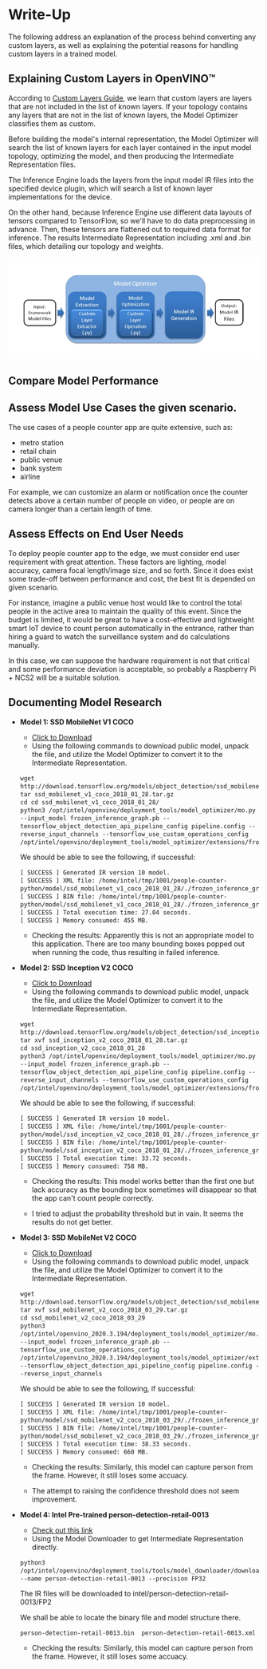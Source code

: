 # Write-Up

The following address an explanation of the process behind converting any custom layers, as well as explaining the potential reasons for handling custom layers in a trained model.

## Explaining Custom Layers in OpenVINO™

According to [Custom Layers Guide](https://docs.openvinotoolkit.org/latest/openvino_docs_HOWTO_Custom_Layers_Guide.html), we learn that custom layers are layers that are not included in the list of known layers. If your topology contains any layers that are not in the list of known layers, the Model Optimizer classifies them as custom.

Before building the model's internal representation, the Model Optimizer will search the list of known layers for each layer contained in the input model topology, optimizing the model, and then producing the Intermediate Representation files.

The Inference Engine loads the layers from the input model IR files into the specified device plugin, which will search a list of known layer implementations for the device.

On the other hand, because Inference Engine use different data layouts of tensors compared to TensorFlow, so we'll have to do data preprocessing in advance. Then, these tensors are flattened out to required data format for inference. The results Intermediate Representation including .xml and .bin files, which detailing our topology and weights.

![custom_layer](./images/custom_layer.jpg)

## Compare Model Performance



## Assess Model Use Cases the given scenario.

The use cases of a people counter app are quite extensive, such as:
- metro station
- retail chain
- public venue
- bank system
- airline

For example, we can customize an alarm or notification once the counter detects above a certain number of people on video, or people are on camera longer than a certain length of time.

## Assess Effects on End User Needs

To deploy people counter app to the edge, we must consider end user requirement with great attention. These factors are lighting, model accuracy, camera focal length/image size, and so forth. Since it does exist some trade-off between performance and cost, the best fit is depended on given scenario.

For instance, imagine a public venue host would like to control the total people in the active area to maintain the quality of this event. Since the budget is limited, it would be great to have a cost-effective and lightweight smart IoT device to count person automatically in the entrance, rather than hiring a guard to watch the surveillance system and do calculations manually. 

In this case, we can suppose the hardware requirement is not that critical and some performance deviation is acceptable, so probably a Raspberry Pi + NCS2 will be a suitable solution.

## Documenting Model Research

- **Model 1: SSD MobileNet V1 COCO**
  - [Click to Download](http://download.tensorflow.org/models/object_detection/ssd_mobilenet_v1_coco_2018_01_28.tar.gz)
  - Using the following commands to download public model, unpack the file, and utilize the Model Optimizer to convert it to the Intermediate Representation.
  
  ```
  wget http://download.tensorflow.org/models/object_detection/ssd_mobilenet_v1_coco_2018_01_28.tar.gz
  tar ssd_mobilenet_v1_coco_2018_01_28.tar.gz
  cd cd ssd_mobilenet_v1_coco_2018_01_28/
  python3 /opt/intel/openvino/deployment_tools/model_optimizer/mo.py --input_model frozen_inference_graph.pb --tensorflow_object_detection_api_pipeline_config pipeline.config --reverse_input_channels --tensorflow_use_custom_operations_config /opt/intel/openvino/deployment_tools/model_optimizer/extensions/front/tf/ssd_support.json
  ```
  
  We should be able to see the following, if successful:
  
  ```
  [ SUCCESS ] Generated IR version 10 model.
  [ SUCCESS ] XML file: /home/intel/tmp/1001/people-counter-python/model/ssd_mobilenet_v1_coco_2018_01_28/./frozen_inference_graph.xml
  [ SUCCESS ] BIN file: /home/intel/tmp/1001/people-counter-python/model/ssd_mobilenet_v1_coco_2018_01_28/./frozen_inference_graph.bin
  [ SUCCESS ] Total execution time: 27.04 seconds. 
  [ SUCCESS ] Memory consumed: 455 MB.
  ```
  
  - Checking the results: Apparently this is not an appropriate model to this application. There are too many bounding boxes popped out when running the code, thus resulting in failed inference.
  
- **Model 2: SSD Inception V2 COCO**
  - [Click to Download](http://download.tensorflow.org/models/object_detection/ssd_inception_v2_coco_2018_01_28.tar.gz)
  - Using the following commands to download public model, unpack the file, and utilize the Model Optimizer to convert it to the Intermediate Representation.
  
  ```
  wget http://download.tensorflow.org/models/object_detection/ssd_inception_v2_coco_2018_01_28.tar.gz
  tar xvf ssd_inception_v2_coco_2018_01_28.tar.gz
  cd ssd_inception_v2_coco_2018_01_28
  python3 /opt/intel/openvino/deployment_tools/model_optimizer/mo.py --input_model frozen_inference_graph.pb --tensorflow_object_detection_api_pipeline_config pipeline.config --reverse_input_channels --tensorflow_use_custom_operations_config /opt/intel/openvino/deployment_tools/model_optimizer/extensions/front/tf/ssd_v2_support.json
  ```

  We should be able to see the following, if successful:
  
  ```
  [ SUCCESS ] Generated IR version 10 model.
  [ SUCCESS ] XML file: /home/intel/tmp/1001/people-counter-python/model/ssd_inception_v2_coco_2018_01_28/./frozen_inference_graph.xml
  [ SUCCESS ] BIN file: /home/intel/tmp/1001/people-counter-python/model/ssd_inception_v2_coco_2018_01_28/./frozen_inference_graph.bin
  [ SUCCESS ] Total execution time: 33.72 seconds. 
  [ SUCCESS ] Memory consumed: 758 MB.
  ```

  - Checking the results: This model works better than the first one but lack accuracy as the bounding box sometimes will disappear so that the app can't count people correctly. 
  
  - I tried to adjust the probability threshold but in vain. It seems the results do not get better.

- **Model 3: SSD MobileNet V2 COCO**
  - [Click to Download](http://download.tensorflow.org/models/object_detection/ssd_mobilenet_v2_coco_2018_03_29.tar.gz)
  - Using the following commands to download public model, unpack the file, and utilize the Model Optimizer to convert it to the Intermediate Representation.
  
  ```
  wget http://download.tensorflow.org/models/object_detection/ssd_mobilenet_v2_coco_2018_03_29.tar.gz
  tar xvf ssd_mobilenet_v2_coco_2018_03_29.tar.gz
  cd ssd_mobilenet_v2_coco_2018_03_29
  python3 /opt/intel/openvino_2020.3.194/deployment_tools/model_optimizer/mo.py --input_model frozen_inference_graph.pb --tensorflow_use_custom_operations_config /opt/intel/openvino_2020.3.194/deployment_tools/model_optimizer/extensions/front/tf/ssd_v2_support.json --tensorflow_object_detection_api_pipeline_config pipeline.config --reverse_input_channels
  ```

  We should be able to see the following, if successful:
  
  ```
  [ SUCCESS ] Generated IR version 10 model.
  [ SUCCESS ] XML file: /home/intel/tmp/1001/people-counter-python/model/ssd_mobilenet_v2_coco_2018_03_29/./frozen_inference_graph.xml
  [ SUCCESS ] BIN file: /home/intel/tmp/1001/people-counter-python/model/ssd_mobilenet_v2_coco_2018_03_29/./frozen_inference_graph.bin
  [ SUCCESS ] Total execution time: 38.33 seconds. 
  [ SUCCESS ] Memory consumed: 660 MB.
  ```
  
  - Checking the results: Similarly, this model can capture person from the frame. However, it still loses some accuacy.
  
  - The attempt to raising the confidence threshold does not seem improvement.
  
- **Model 4: Intel Pre-trained person-detection-retail-0013**
  - [Check out this link](https://docs.openvinotoolkit.org/latest/omz_models_intel_person_detection_retail_0013_description_person_detection_retail_0013.html)
  - Using the Model Downloader to get Intermediate Representation directly.
  
  ```
  python3 /opt/intel/openvino/deployment_tools/tools/model_downloader/downloader.py --name person-detection-retail-0013 --precision FP32
  ```

  The IR files will be downloaded to intel/person-detection-retail-0013/FP2
  
  We shall be able to locate the binary file and model structure there.
  ```
  person-detection-retail-0013.bin  person-detection-retail-0013.xml
  ```
  
  - Checking the results: Similarly, this model can capture person from the frame. However, it still loses some accuacy.
